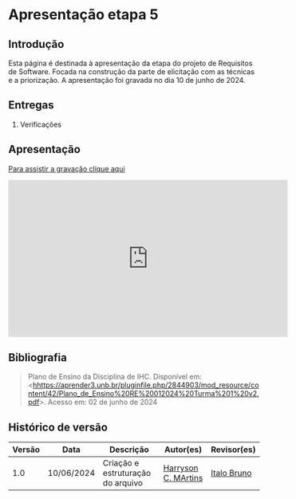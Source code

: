# Apresentação etapa 5



## Introdução

Esta página é destinada à apresentação da etapa  do projeto de Requisitos de Software. Focada na construção da parte de elicitação com as técnicas e a priorização. A apresentação foi gravada no dia 10 de junho de 2024.



## Entregas

1. Verificações 



## Apresentação

[Para assistir a gravação clique aqui]()

<center>

<iframe width="560" height="315" src="https://www.youtube.com/embed/T45vPdBk8LY?si=UnnrJNF25dVs7ueH" title="YouTube video player" frameborder="0" allow="accelerometer; autoplay; clipboard-write; encrypted-media; gyroscope; picture-in-picture; web-share" referrerpolicy="strict-origin-when-cross-origin" allowfullscreen></iframe>

</center>


## Bibliografia

> Plano de Ensino da Disciplina de IHC. Disponível em: <<hhttps://aprender3.unb.br/pluginfile.php/2844903/mod_resource/content/42/Plano_de_Ensino%20RE%20012024%20Turma%201%20v2.pdf>>. Acesso em: 02 de junho de 2024



## Histórico de versão

| Versão |    Data    | Descrição                         | Autor(es)                                      | Revisor(es)                                    |
| ------ | :--------: | --------------------------------- | ---------------------------------------------- | ---------------------------------------------- |
| 1.0    | 10/06/2024 | Criação e estruturação do arquivo |[Harryson C. MArtins](https://github.com/harry-cmartin) |[Italo Bruno](https://github.com/ItaloBrunoM)|